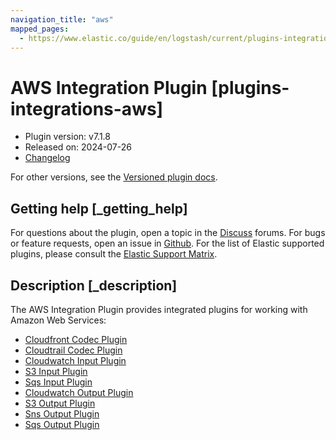 ```yaml
---
navigation_title: "aws"
mapped_pages:
  - https://www.elastic.co/guide/en/logstash/current/plugins-integrations-aws.html
---
```


# AWS Integration Plugin [plugins-integrations-aws]


* Plugin version: v7.1.8
* Released on: 2024-07-26
* [Changelog](https://github.com/logstash-plugins/logstash-integration-aws/blob/v7.1.8/CHANGELOG.md)

For other versions, see the [Versioned plugin docs](/vpr/integration-aws-index.md).

## Getting help [_getting_help]

For questions about the plugin, open a topic in the [Discuss](http://discuss.elastic.co) forums. For bugs or feature requests, open an issue in [Github](https://github.com/logstash-plugins/logstash-integration-aws). For the list of Elastic supported plugins, please consult the [Elastic Support Matrix](https://www.elastic.co/support/matrix#logstash_plugins).


## Description [_description]

The AWS Integration Plugin provides integrated plugins for working with Amazon Web Services:

* [Cloudfront Codec Plugin](logstash://reference/plugins-codecs-cloudfront.md)
* [Cloudtrail Codec Plugin](logstash://reference/plugins-codecs-cloudtrail.md)
* [Cloudwatch Input Plugin](logstash://reference/plugins-inputs-cloudwatch.md)
* [S3 Input Plugin](logstash://reference/plugins-inputs-s3.md)
* [Sqs Input Plugin](logstash://reference/plugins-inputs-sqs.md)
* [Cloudwatch Output Plugin](logstash://reference/plugins-outputs-cloudwatch.md)
* [S3 Output Plugin](logstash://reference/plugins-outputs-s3.md)
* [Sns Output Plugin](logstash://reference/plugins-outputs-sns.md)
* [Sqs Output Plugin](logstash://reference/plugins-outputs-sqs.md)


